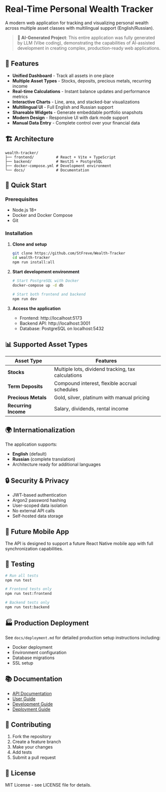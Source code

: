 # Real-Time Personal Wealth Tracker

A modern web application for tracking and visualizing personal wealth across multiple asset classes with multilingual support (English/Russian).

> **🤖 AI-Generated Project**: This entire application was fully generated by LLM (Vibe coding), demonstrating the capabilities of AI-assisted development in creating complex, production-ready web applications.

## 🌟 Features

- **Unified Dashboard** - Track all assets in one place
- **Multiple Asset Types** - Stocks, deposits, precious metals, recurring income
- **Real-time Calculations** - Instant balance updates and performance metrics
- **Interactive Charts** - Line, area, and stacked-bar visualizations
- **Multilingual UI** - Full English and Russian support
- **Shareable Widgets** - Generate embeddable portfolio snapshots
- **Modern Design** - Responsive UI with dark mode support
- **Manual Data Entry** - Complete control over your financial data

## 🏗️ Architecture

```
wealth-tracker/
├── frontend/          # React + Vite + TypeScript
├── backend/           # NestJS + PostgreSQL
├── docker-compose.yml # Development environment
└── docs/              # Documentation
```

## 🚀 Quick Start

### Prerequisites
- Node.js 18+
- Docker and Docker Compose
- Git

### Installation

1. **Clone and setup**
   ```bash
   git clone https://github.com/StFreve/Wealth-Tracker
   cd wealth-tracker
   npm run install:all
   ```

2. **Start development environment**
   ```bash
   # Start PostgreSQL with Docker
   docker-compose up -d db
   
   # Start both frontend and backend
   npm run dev
   ```

3. **Access the application**
   - Frontend: http://localhost:5173
   - Backend API: http://localhost:3001
   - Database: PostgreSQL on localhost:5432

## 📊 Supported Asset Types

| Asset Type | Features |
|------------|----------|
| **Stocks** | Multiple lots, dividend tracking, tax calculations |
| **Term Deposits** | Compound interest, flexible accrual schedules |
| **Precious Metals** | Gold, silver, platinum with manual pricing |
| **Recurring Income** | Salary, dividends, rental income |

## 🌍 Internationalization

The application supports:
- **English** (default)
- **Russian** (complete translation)
- Architecture ready for additional languages

## 🔒 Security & Privacy

- JWT-based authentication
- Argon2 password hashing
- User-scoped data isolation
- No external API calls
- Self-hosted data storage

## 📱 Future Mobile App

The API is designed to support a future React Native mobile app with full synchronization capabilities.

## 🧪 Testing

```bash
# Run all tests
npm run test

# Frontend tests only
npm run test:frontend

# Backend tests only
npm run test:backend
```

## 🏭 Production Deployment

See `docs/deployment.md` for detailed production setup instructions including:
- Docker deployment
- Environment configuration
- Database migrations
- SSL setup

## 📚 Documentation

- [API Documentation](docs/api.md)
- [User Guide](docs/user-guide.md)
- [Development Guide](docs/development.md)
- [Deployment Guide](docs/deployment.md)

## 🤝 Contributing

1. Fork the repository
2. Create a feature branch
3. Make your changes
4. Add tests
5. Submit a pull request

## 📄 License

MIT License - see LICENSE file for details. 